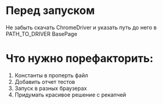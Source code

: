 # Перед запуском
Не забыть скачать ChromeDriver и указать путь до него в PATH_TO_DRIVER BasePage

# Что нужно порефакторить:
1. Константы в проперть файл
2. Добавить отчет тестов
3. Запуск в разных браузерах
4. Придумать красивое решение с рекапчей



